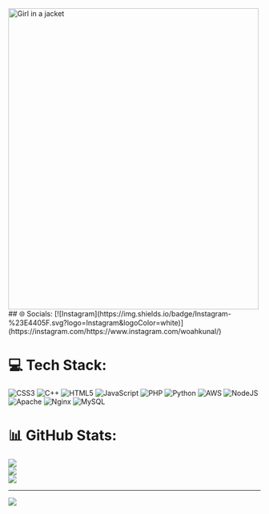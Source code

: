<img src="https://www.freecodecamp.org/news/content/images/size/w2000/2022/09/jonatan-pie-3l3RwQdHRHg-unsplash.jpg" alt="Girl in a jacket" width="500" height="600">
## 🌐 Socials:
[![Instagram](https://img.shields.io/badge/Instagram-%23E4405F.svg?logo=Instagram&logoColor=white)](https://instagram.com/https://www.instagram.com/woahkunal/) 

# 💻 Tech Stack:
![CSS3](https://img.shields.io/badge/css3-%231572B6.svg?style=for-the-badge&logo=css3&logoColor=white) ![C++](https://img.shields.io/badge/c++-%2300599C.svg?style=for-the-badge&logo=c%2B%2B&logoColor=white) ![HTML5](https://img.shields.io/badge/html5-%23E34F26.svg?style=for-the-badge&logo=html5&logoColor=white) ![JavaScript](https://img.shields.io/badge/javascript-%23323330.svg?style=for-the-badge&logo=javascript&logoColor=%23F7DF1E) ![PHP](https://img.shields.io/badge/php-%23777BB4.svg?style=for-the-badge&logo=php&logoColor=white) ![Python](https://img.shields.io/badge/python-3670A0?style=for-the-badge&logo=python&logoColor=ffdd54) ![AWS](https://img.shields.io/badge/AWS-%23FF9900.svg?style=for-the-badge&logo=amazon-aws&logoColor=white) ![NodeJS](https://img.shields.io/badge/node.js-6DA55F?style=for-the-badge&logo=node.js&logoColor=white) ![Apache](https://img.shields.io/badge/apache-%23D42029.svg?style=for-the-badge&logo=apache&logoColor=white) ![Nginx](https://img.shields.io/badge/nginx-%23009639.svg?style=for-the-badge&logo=nginx&logoColor=white) ![MySQL](https://img.shields.io/badge/mysql-4479A1.svg?style=for-the-badge&logo=mysql&logoColor=white)
# 📊 GitHub Stats:
![](https://github-readme-stats.vercel.app/api?username=gonzo369&theme=dark&hide_border=false&include_all_commits=false&count_private=false)<br/>
![](https://github-readme-streak-stats.herokuapp.com/?user=gonzo369&theme=dark&hide_border=false)<br/>
![](https://github-readme-stats.vercel.app/api/top-langs/?username=gonzo369&theme=dark&hide_border=false&include_all_commits=false&count_private=false&layout=compact)

---
[![](https://visitcount.itsvg.in/api?id=gonzo369&icon=0&color=0)](https://visitcount.itsvg.in)

<!-- Proudly created with GPRM ( https://gprm.itsvg.in ) -->
